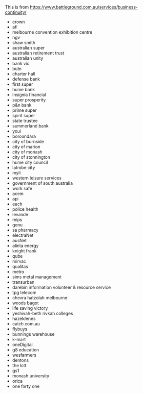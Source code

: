 This is from
https://www.battleground.com.au/services/business-continuity/

* crown
* afl
* melbourne convention exhibition centre
* ngv
* shaw smith
* australian super
* australian retirement trust
* australian unity
* bank vic
* butn
* charter hall
* defense bank
* first super
* hume bank
* insignia financial
* super prosperity
* p&n bank
* prime super
* spirit super
* state trustee
* summerland bank
* youi
* boroondara
* city of burnside
* city of marion
* city of monash
* city of stonnington
* hume city council
* latrobe city
* myli
* western leisure services
* government of south australia
* work safe
* acem
* api
* each
* police health
* levande
* mips
* genu
* sa pharmacy
* electraNet
* ausNet
* alinta energy
* knight frank
* qube
* mirvac
* qualitas
* metro
* sims metal management
* transurban
* darebin information volunteer & resource service
* tpg telecom
* chevra hatzolah melbourne
* woods bagot
* life saving victory
* yeshivah-beth rivkah colleges
* hazeldenes
* catch.com.au
* flybuys
* bunnings warehouse
* k-mart
* oneDigital
* g8 education
* wesfarmers
* dentons
* the lott
* gs1
* monash university
* orica
* one forty one